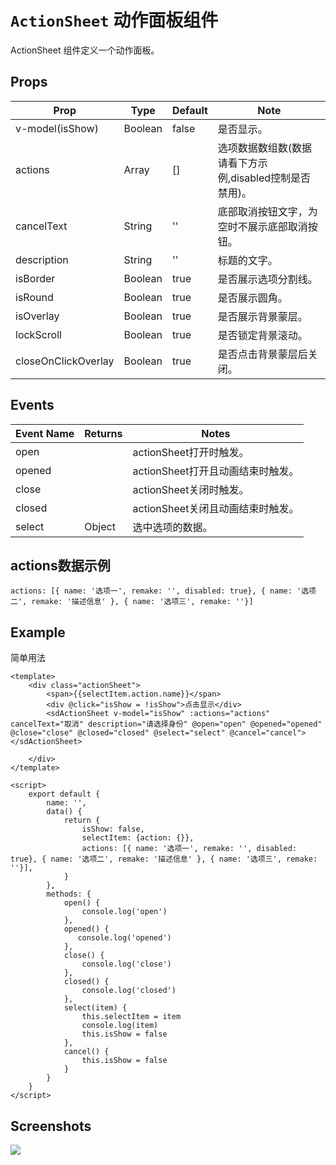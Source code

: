 # `ActionSheet` 动作面板组件
ActionSheet 组件定义一个动作面板。

## Props
| Prop | Type | Default | Note |
|---|---|---|---|
| v-model(isShow) | Boolean | false | 是否显示。
| actions | Array | [] | 选项数据数组数(数据请看下方示例,disabled控制是否禁用)。
| cancelText | String | '' | 底部取消按钮文字，为空时不展示底部取消按钮。
| description | String | '' | 标题的文字。
| isBorder | Boolean | true | 是否展示选项分割线。
| isRound | Boolean | true | 是否展示圆角。
| isOverlay | Boolean | true | 是否展示背景蒙层。
| lockScroll | Boolean | true | 是否锁定背景滚动。
| closeOnClickOverlay | Boolean | true | 是否点击背景蒙层后关闭。

## Events
| Event Name | Returns | Notes |
|---|---|---|
| open |  | actionSheet打开时触发。
| opened |  | actionSheet打开且动画结束时触发。
| close |  | actionSheet关闭时触发。
| closed |  | actionSheet关闭且动画结束时触发。
| select | Object | 选中选项的数据。

## actions数据示例

```
actions: [{ name: '选项一', remake: '', disabled: true}, { name: '选项二', remake: '描述信息' }, { name: '选项三', remake: ''}]
```



## Example
简单用法

```
<template>
    <div class="actionSheet">
        <span>{{selectItem.action.name}}</span>
        <div @click="isShow = !isShow">点击显示</div>
        <sdActionSheet v-model="isShow" :actions="actions" cancelText="取消" description="请选择身份" @open="open" @opened="opened" @close="close" @closed="closed" @select="select" @cancel="cancel"></sdActionSheet>

    </div>
</template>

<script>
    export default {
        name: '',
        data() {
            return {
                isShow: false,
                selectItem: {action: {}},
                actions: [{ name: '选项一', remake: '', disabled: true}, { name: '选项二', remake: '描述信息' }, { name: '选项三', remake: ''}],
            }
        },
        methods: {
            open() {
                console.log('open')
            },
            opened() {
               console.log('opened')
            },
            close() {
                console.log('close')
            },
            closed() {
                console.log('closed')
            },
            select(item) {
                this.selectItem = item
                console.log(item)
                this.isShow = false
            },
            cancel() {
                this.isShow = false
            }
        }
    }
</script>
```


## Screenshots
![](https://rightinhome.oss-cn-hangzhou.aliyuncs.com/jlbk_xcx/2020/08/07/1596793012887.gif)
